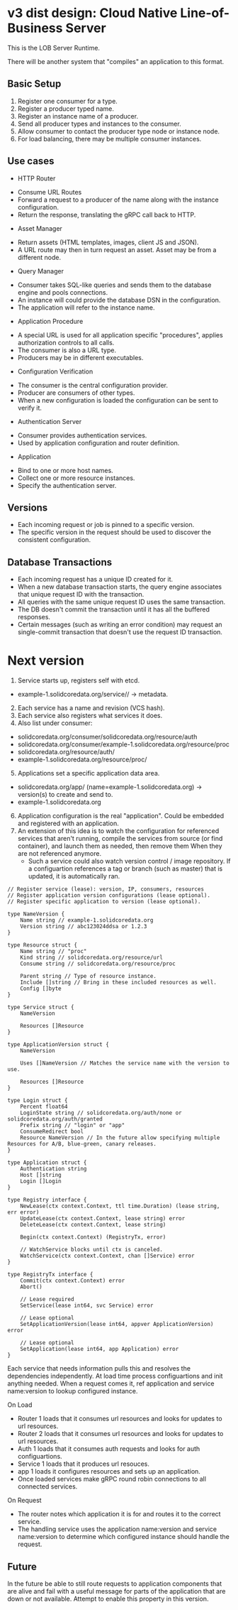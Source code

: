 # v3 dist design: Cloud Native Line-of-Business Server

This is the LOB Server Runtime.

There will be another system that "compiles" an application to this format.

## Basic Setup

 1. Register one consumer for a type.
 2. Register a producer typed name.
 3. Register an instance name of a producer.
 4. Send all producer types and instances to the consumer.
 5. Allow consumer to contact the producer type node or instance node.
 6. For load balancing, there may be multiple consumer instances.

## Use cases

 * HTTP Router
  - Consume URL Routes
  - Forward a request to a producer of the name along with the instance configuration.
  - Return the response, translating the gRPC call back to HTTP.
 * Asset Manager
  - Return assets (HTML templates, images, client JS and JSON).
  - A URL route may then in turn request an asset. Asset may be from a different node.
 * Query Manager
  - Consumer takes SQL-like queries and sends them to the database engine and pools connections.
  - An instance will could provide the database DSN in the configuration.
  - The application will refer to the instance name.
 * Application Procedure
  - A special URL is used for all application specific "procedures",
    applies authorization controls to all calls.
  - The consumer is also a URL type.
  - Producers may be in different executables.
 * Configuration Verification
  - The consumer is the central configuration provider.
  - Producer are consumers of other types.
  - When a new configuration is loaded the configuration can be sent to verify it.
 * Authentication Server
  - Consumer provides authentication services.
  - Used by application configuration and router definition.
 * Application
  - Bind to one or more host names.
  - Collect one or more resource instances.
  - Specify the authentication server.

## Versions

 * Each incoming request or job is pinned to a specific version.
 * The specific version in the request should be used to discover the consistent configuration.

## Database Transactions

 * Each incoming request has a unique ID created for it.
 * When a new database transaction starts, the query engine associates that unique request ID with the transaction.
 * All queries with the same unique request ID uses the same transaction.
 * The DB doesn't commit the transaction until it has all the buffered responses.
 * Certain messages (such as writing an error condition) may request an single-commit transaction that doesn't use the request ID transaction.



# Next version

 1. Service starts up, registers self with etcd.
   - example-1.solidcoredata.org/service/<version>/<ip> -> metadata.
 2. Each service has a name and revision (VCS hash).
 3. Each service also registers what services it does.
 4. Also list under consumer:
   - solidcoredata.org/consumer/solidcoredata.org/resource/auth
   - solidcoredata.org/consumer/example-1.solidcoredata.org/resource/proc
   - solidcoredata.org/resource/auth/<ip>
   - example-1.solidcoredata.org/resource/proc/<ip>
 5. Applications set a specific application data area.
   - solidcoredata.org/app/<name> (name=example-1.solidcoredata.org) -> version(s) to create and send to.
   - example-1.solidcoredata.org
 6. Application configuration is the real "application". Could be embedded and registered with an application.
 7. An extension of this idea is to watch the configuration for referenced services that aren't running, 
    compile the services from source (or find container), and launch them as needed, then remove them When
	they are not referenced anymore.
	 - Such a service could also watch version control / image repository. If a configuartion references a tag or branch (such as master)
	   that is updated, it is automatically ran.

```
// Register service (lease): version, IP, consumers, resources
// Register application version configurations (lease optional).
// Register specific application to version (lease optional).

type NameVersion {
	Name string // example-1.solidcoredata.org
	Version string // abc123024ddsa or 1.2.3
}

type Resource struct {
	Name string // "proc"
	Kind string // solidcoredata.org/resource/url
	Consume string // solidcoredata.org/resource/proc
	
	Parent string // Type of resource instance.
	Include []string // Bring in these included resources as well.
	Config []byte
}

type Service struct {
	NameVersion

	Resources []Resource
}

type ApplicationVersion struct {
	NameVersion
	
	Uses []NameVersion // Matches the service name with the version to use.

	Resources []Resource
}

type Login struct {
	Percent float64
	LoginState string // solidcoredata.org/auth/none or solidcoredata.org/auth/granted
	Prefix string // "login" or "app"
	ConsumeRedirect bool
	Resource NameVersion // In the future allow specifying multiple Resources for A/B, blue-green, canary releases.
}
	
type Application struct {
	Authentication string
	Host []string
	Login []Login
}

type Registry interface {
	NewLease(ctx context.Context, ttl time.Duration) (lease string, err error)
	UpdateLease(ctx context.Context, lease string) error
	DeleteLease(ctx context.Context, lease string)
	
	Begin(ctx context.Context) (RegistryTx, error)
	
	// WatchService blocks until ctx is canceled.
	WatchService(ctx context.Context, chan []Service) error
}

type RegistryTx interface {
	Commit(ctx context.Context) error
	Abort()
	
	// Lease required
	SetService(lease int64, svc Service) error
	
	// Lease optional
	SetApplicationVersion(lease int64, appver ApplicationVersion) error
	
	// Lease optional
	SetApplication(lease int64, app Application) error
}

```

Each service that needs information pulls this and resolves the dependencies
independently. At load time process configuartions and init anything needed.
When a request comes it, ref application and service name:version to lookup
configured instance.

On Load
 * Router 1 loads that it consumes url resources and looks for updates to url resources.
 * Router 2 loads that it consumes url resources and looks for updates to url resources.
 * Auth 1 loads that it consumes auth requests and looks for auth configuartions.
 * Service 1 loads that it produces url resouces.
 * app 1 loads it configures resources and sets up an application.
 * Once loaded services make gRPC round robin connections to all connected services.

On Request
 * The router notes which application it is for and routes it to the correct service.
 * The handling service uses the application name:version and service name:version
     to determine which configured instance should handle the request.

## Future

In the future be able to still route requests to application components that
are alive and fail with a useful message for parts of the application that
are down or not available. Attempt to enable this property in this version.
